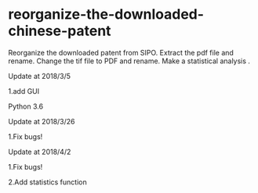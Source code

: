 # reorganize-the-downloaded-chinese-patent

Reorganize the downloaded patent from SIPO. Extract the pdf file and rename. Change the tif file to PDF and rename. Make a  statistical analysis .

Update at 2018/3/5

1.add GUI

Python 3.6

Update at 2018/3/26

1.Fix bugs!

Update at 2018/4/2

1.Fix bugs!

2.Add statistics function
